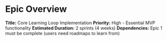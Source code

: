 # Epic Overview
**Title:** Core Learning Loop Implementation
**Priority:** High - Essential MVP functionality
**Estimated Duration:** 2 sprints (4 weeks)
**Dependencies:** Epic 1 must be complete (users need roadmaps to learn from)

